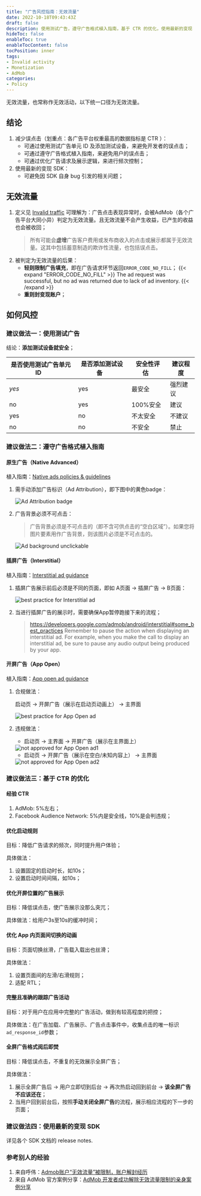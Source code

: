```yaml
---
title: "广告风控指南：无效流量"
date: 2022-10-18T09:43:43Z
draft: false
description: 使用测试广告，遵守广告格式植入指南，基于 CTR 的优化，使用最新的变现 SDK.
hideToc: false
enableToc: true
enableTocContent: false
tocPosition: inner
tags:
- Invalid activity
- Monetization
- AdMob
categories:
- Policy
---
```


无效流量，也常称作无效活动，以下统一口径为无效流量。

## 结论

1. 减少误点击（划重点：各广告平台权重最高的数据指标是 CTR ）：
   - 可通过使用测试广告单元 ID 及添加测试设备，来避免开发者的误点击；
   - 可通过遵守广告格式植入指南，来避免用户的误点击；
   - 可通过优化广告请求及展示逻辑，来进行频次控制；
2. 使用最新的变现 SDK：
   - 可避免因 SDK 自身 bug 引发的相关问题；

## 无效流量

1. 定义见 [Invalid traffic](https://support.google.com/admob/answer/3342054?hl=en)
	可理解为：广告点击表现异常时，会被AdMob（各个广告平台大同小异）判定为无效流量。且无效流量不会产生收益，已产生的收益也会被收回；
	> 所有可能会**虚增**广告客户费用或发布商收入的点击或展示都属于无效流量。这其中包括蓄意制造的欺诈性流量，也包括误点击。 
2. 被判定为无效流量的后果：
	- **轻则限制广告填充**，即在广告请求环节返回`ERROR_CODE_NO_FILL`；
{{< expand "ERROR_CODE_NO_FILL" >}}
The ad request was successful, but no ad was returned due to lack of ad inventory.
{{< /expand >}}
	- **重则封变现账户**；

## 如何风控

### 建议做法一：使用测试广告

结论：**添加测试设备就安全**；

| 是否使用测试广告单元ID&nbsp;&nbsp;&nbsp; | 是否添加测试设备&nbsp;&nbsp;&nbsp; | 安全性评估&nbsp;&nbsp;&nbsp; | 建议程度 |
| ---------- | --------- | ----------------- | ---------- |
| *yes* | yes | 最安全 | 强烈建议 |
| no | yes | 100%安全 | 建议 |
| yes | no | 不太安全 | 不建议 |
| no | no | 不安全 | 禁止 |

### 建议做法二：遵守广告格式植入指南

#### 原生广告（Native Advanced）

植入指南：[Native ads policies & guidelines](https://support.google.com/admob/answer/6329638?hl=en)

1. 需手动添加广告标识（Ad Attribution），即下图中的黄色badge：

	<img src='/images/posts/ad-attribution-badge.png' alt='Ad Attribution badge'>

2. 广告背景必须不可点击：
   
	> 广告背景必须是不可点击的（即不含可供点击的“空白区域”）。如果您将图片要素用作广告背景，则该图片必须是不可点击的。

	<img src='/images/posts/ad-background-unclickable.png' alt='Ad background unclickable'>

#### 插屏广告（Interstitial）

植入指南：[Interstitial ad guidance](https://support.google.com/admob/answer/6066980?hl=en)

1. 插屏广告展示前后必须是不同的页面，即如 A页面 -> 插屏广告 -> B页面：

	<img src='/images/posts/interstitial-y.png' alt='best practice for Interstitial ad'>

2. 当进行插屏广告的展示时，需要确保App暂停跑接下来的流程；

	> https://developers.google.com/admob/android/interstitial#some_best_practices
	> Remember to pause the action when displaying an interstitial ad. 
	> For example, when you make the call to display an interstitial ad, be sure to pause any audio output being produced by your app.

#### 开屏广告（App Open）

植入指南：[App open ad guidance](https://support.google.com/admob/answer/9341964?hl=en)

1. 合规做法：

	启动页 -> 开屏广告（展示在启动页动画上） -> 主界面

	<img src='/images/posts/app-open-y.png' alt='best practice for App Open ad'>

2. 违规做法：

	- 启动页 -> 主界面 -> 开屏广告（展示在主界面上）

	<img src='/images/posts/app-open-n1.png' alt='not approved for App Open ad1'>

	- 启动页 -> 开屏广告（展示在空白/未知内容上） -> 主界面
    
	<img src='/images/posts/app-open-n2.png' alt='not approved for App Open ad2'>

### 建议做法三：基于 CTR 的优化

#### 经验 CTR

1. AdMob: 5%左右；
2. Facebook Audience Network: 5%内是安全线，10%是会判违规；

#### 优化启动规则

目标：降低广告请求的频次，同时提升用户体验；

具体做法：
1. 设置固定的启动时长，如10s；
2. 设置启动时间间隔，如10s；

#### 优化开屏位置的广告展示 

目标：降低误点击，使广告展示没那么突兀；

具体做法：给用户3s至10s的缓冲时间；

#### 优化 App 内页面间切换的动画

目标：页面切换丝滑，广告载入载出也丝滑；

具体做法：
1. 设置页面间的左滑/右滑规则；
2. 适配 RTL；

#### 完整且准确的跟踪广告活动

目标：对于用户在应用中完整的广告活动，做到有较高程度的把控；

具体做法：在广告加载、广告展示、广告点击事件中，收集点击的唯一标识`ad_response_id`参数；

#### 全屏广告格式阅后即焚

目标：降低误点击，不重复的无效展示全屏广告；

具体做法：
1. 展示全屏广告后 -> 用户立即切到后台 -> 再次热启动回到前台 -> **该全屏广告不应该还在**；
2. 当用户回到前台后，按照**手动关闭全屏广告**的流程，展示相应流程的下一步的页面；

### 建议做法四：使用最新的变现 SDK

详见各个 SDK 文档的 release notes.

### 参考别人的经验

1. 来自呼伟：[Admob账户“无效流量”被限制，账户解封经历](https://mp.weixin.qq.com/s/GlQqIXEX2afZoDjgIUuX3w)
2. 来自 AdMob 官方案例分享：[AdMob 开发者成功解除无效流量限制的亲身案例分享](https://mp.weixin.qq.com/s/mKDoqlt4hwGLdfZKkxREgA)